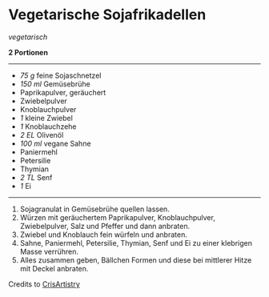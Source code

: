 # Vegetarische Sojafrikadellen

*vegetarisch*

**2 Portionen**

---

- *75 g* feine Sojaschnetzel
- *150 ml* Gemüsebrühe
- Paprikapulver, geräuchert
- Zwiebelpulver
- Knoblauchpulver
- *1* kleine Zwiebel
- *1* Knoblauchzehe
- *2 EL* Olivenöl
- *100 ml* vegane Sahne
- Paniermehl
- Petersilie
- Thymian
- *2 TL* Senf
- *1* Ei

---

1. Sojagranulat in Gemüsebrühe quellen lassen.
2. Würzen mit geräuchertem Paprikapulver, Knoblauchpulver, Zwiebelpulver, Salz und Pfeffer und dann anbraten.
3. Zwiebel und Knoblauch fein würfeln und anbraten.
4. Sahne, Paniermehl, Petersilie, Thymian, Senf und Ei zu einer klebrigen Masse verrühren.
5. Alles zusammen geben, Bällchen Formen und diese bei mittlerer Hitze mit Deckel anbraten.

Credits to [CrisArtistry](https://github.com/crisartistry)
